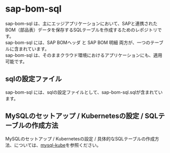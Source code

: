 # sap-bom-sql 
sap-bom-sql は、主にエッジアプリケーションにおいて、SAPと連携されたBOM（部品表）データを保存するSQLテーブルを作成するためのレポジトリです。  
sap-bom-sql には、SAP BOMヘッダ と SAP BOM 明細 両方が、一つのテーブルに含まれています。  
sap-bom-sql は、そのままクラウド環境におけるアプリケーションにも、適用可能です。  


## sqlの設定ファイル
sap-bom-sql には、sqlの設定ファイルとして、sap-bom-sql.sqlが含まれています。

## MySQLのセットアップ / Kubernetesの設定 / SQLテーブルの作成方法
MySQLのセットアップ / Kubernetesの設定 / 具体的なSQLテーブルの作成方法、については、[mysql-kube](https://github.com/latonaio/mysql-kube)を参照ください。